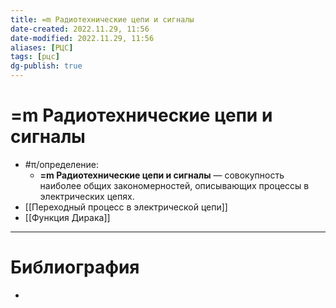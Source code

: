 ```yaml
---
title: =m Радиотехнические цепи и сигналы
date-created: 2022.11.29, 11:56
date-modified: 2022.11.29, 11:56
aliases: [РЦС]
tags: [рцс]
dg-publish: true
---
```


# =m Радиотехнические цепи и сигналы

- #π/определение:
	- **=m Радиотехнические цепи и сигналы** — совокупность наиболее общих закономерностей, описывающих процессы в электрических цепях.
- [[Переходный процесс в электрической цепи]]
- [[Функция Дирака]]

---

# Библиография

-
